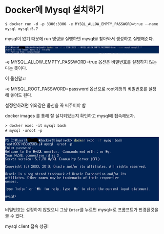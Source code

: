 # Docker에 Mysql 설치하기

```shell
$ docker run -d -p 3306:3306 -e MYSQL_ALLOW_EMPTY_PASSWORD=true --name mysql mysql:5.7
```

mysql이 없기 때문에 run 명령을 실행하면 mysql을 찾아와서 생성하고 실행해준다.

![](./pic/mysql설치.png)

-e MYSQL_ALLOW_EMPTY_PASSWORD=true 옵션은 비밀번호를 설정하지 않는다는 뜻이다.

이 옵션말고 

-e MYSQL_ROOT_PASSWORD=password 옵션으로 root계정의 비밀번호를 설정해 놓아도 된다.

설정안하려면 위와같은 옵션을 꼭 써주어야 함



docker images 를 통해 잘 설치되었는지 확인하고 mysql에 접속해보자.

```shell
> docker exec -it mysql bash
# mysql -uroot -p
```

![](./pic/mysql접속.png)

비밀번호는 설정하지 않았으니 그냥 `Enter`를 누르면 mysql>로 프롬프트가 변경된것을 볼 수 있다.

mysql client 접속 성공!

